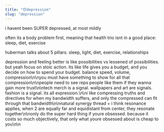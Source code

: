 ```yaml
---
title: "😓depression"
slug: "depression"
---
```


i havent been SUPER depressed, at most mildly

often its a body problem first, meaning that health trio isnt in a good place: sleep, diet, exercise

huberman talks about 5 pillars: sleep, light, diet, exercise, relationships

depression and feeling better is like possibilities vs lessened of possibilities. but yeah focus on stoic action. its like life gives you a budget, and you decide on how to spend your budget.
balance speed, volume, compression\n\nyou must have something to show for all that compression\n\npeople need to see reps people like them if they wanna gain more trust\n\ntech merch is a signal. wallpapers and art are signals. fashion is a signal. its all expression.\n\ni like compressing truths and directives for when my bandwidth suffers, and only the compressed can fit through that bandwidth\n\nnatural synergy thread + i think resonance applies, when 2 are equally far and equidistant from center, they resonate together\n\nonly do the super hard thing if youre obsessed. because it costs so much objectively, that only what youre obsessed about is cheap to you\n\n